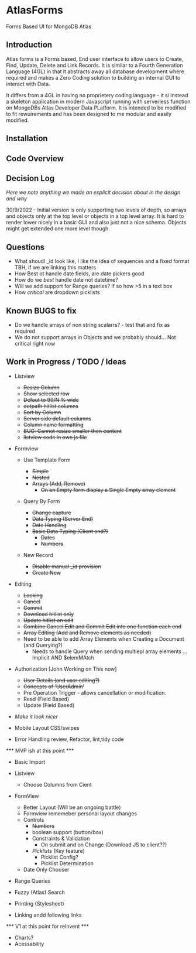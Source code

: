 # AtlasForms
Forms Based UI for MongoDB Atlas

## Introduction

Atlas forms is a Forms based, End user interface to allow users to Create, Find, Update, Delete and Link Records. It is similar to a Fourth Generation Language (4GL) in that it abstracts away all
database development where required and makes a Zero Coding solution to building an internal GUI
to interact with Data.

It differs from a 4GL in having no proprietery coding language - it si instead a skeleton application in modern Javascript running with serverless function on MongoDBs Atlas Developer Data PLatform. It is intended to be modified to fit rewuirements and has been designed to me modular and easily modified.

## Installation


## Code Overview

## Decision Log

_Here we note anything we made an explicit decision about in the design and why_

30/9/2022 - Initial version is only supporting two levels of depth, so arrays and objects only at the top level or objects in a top level array. It is hard to render lower nicely in a basic GUI and also just not a nice schema. Objects might get extended one more level though.

## Questions
  - What shoudl _id look like, I like the idea of sequences and a fixed format TBH, if we are linking this matters
  - How Best ot handle date fields, are date pickers good
  - How do we *best* handle date not datetime?
  - Will we add support for Range queries? If so how >5 in a text box
  - How *critical* are dropdown picklists
   
## Known BUGS to fix

   - Do we handle arrays of non string scalarrs? - test that and fix as required
   - We do not support arrays in Objects and we probably should... Not critical right now


## Work in Progress / TODO / Ideas

- Listview
  - ~~Resize Column~~
  - ~~Show selected row~~
  - ~~Defaut to 99/N % wide~~
  - ~~dotpath hitlist columns~~
  - ~~Sort by Column~~
  - ~~Server side default columns~~
  - ~~Column name formatting~~
  - ~~BUG: Cannot resize smaller then content~~
  - ~~listview code in own js file~~
  
- Formview
  - Use Template Form
    - ~~Simple~~
    - ~~Nested~~
    - ~~Arrays (Add, Remove)~~
      - ~~On an Empty form display a Single Empty array element~~
      
  - Query By Form
    - ~~Change capture~~
    - ~~Data Typing (Server End)~~
    - ~~Date Handling~~  
    - ~~Basic Data Typing (Client end?)~~
      - ~~Dates~~
      - ~~Numbers~~

  - New Record
    - ~~Disable manual _id provision~~
    - ~~Create New~~


- Editing
  - ~~Locking~~
  - ~~Cancel~~
  - ~~Commit~~
  - ~~Download hitlist only~~
  - ~~Update hitlist on edit~~
  -  ~~Combine Cancel Edit and Commit Edit into one function each end~~
  - ~~Array Editing (Add and Remove elements as needed)~~
  - Need to be able to add Array Elements when Creating a Document (and Querying?)
    - Needs to handle Query when sending multiepl array elements ... Implicit AND $elemMAtch


- Authorization [John Working on This now]
  - ~~User Details (and user editing?)~~
  - ~~Concepts of 'UserAdmin'~~
  - Pre Operation Trigger - allows cancellation or modification.
  - Read (Field Based)
  - Update (Field Based)
  

- *Make it look nicer*
- Mobile Layout CSS/swipes


- Error Handling review, Refactor, lint,tidy code

*** MVP  ish at this point ***

- Basic Import

- Listview
  - Choose Columns from Cient

- FormView
    - Better Layout (Will be an ongoing battle)
    - Formview rememeber personal layout changes
    - Controls
      - ~~Numbers~~
      - boolean support (button/box)
      - Constraints & Validation 
        - On submit and on Change (Download JS to client??)
      - *Picklists* (Key feature)
          - Picklist Config?
          - Picklist Determination
    - Date Only Chooser

- Range Queries
- Fuzzy (Atlas) Search
- Printing (Stylesheet)

- Linking andd following links

*** V1 at this point for reInvent ***

- Charts?
- Acessability